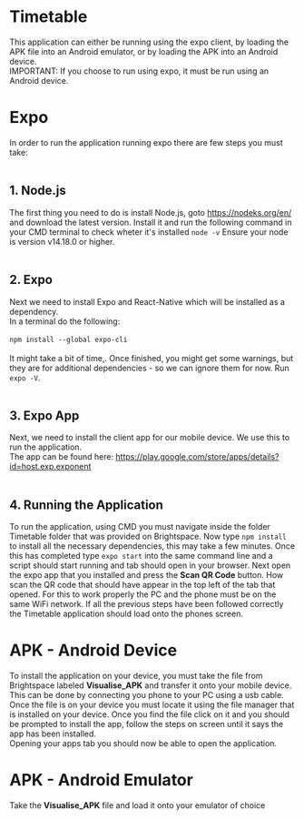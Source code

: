 # Timetable

This application can either be running using the expo client, by loading the APK file into an Android emulator, or by loading the APK into an Android device.
</br>IMPORTANT: If you choose to run using expo, it must be run using an Android device.

# Expo
In order to run the application running expo there are few steps you must take:
</br>
</br><h2>1. Node.js</h2>
The first thing you need to do is install Node.js, goto https://nodeks.org/en/ and download the latest version. Install it and run the following command in your CMD terminal to check wheter it's installed `node -v` Ensure your node is version v14.18.0 or higher.
</br>
</br><h2>2. Expo</h2>
Next we need to install Expo and React-Native which will be installed as a dependency.
</br>In a terminal do the following:
</br>
</br>`npm install --global expo-cli`
</br>
</br>It might take a bit of time,. Once finished, you might get some warnings, but they are for additional dependencies - so we can ignore them for now. Run `expo -V`.
</br>
</br><h2>3. Expo App</h2>
Next, we need to install the client app for our mobile device. We use this to run the application.
</br> The app can be found here: https://play.google.com/store/apps/details?id=host.exp.exponent
</br>
</br><h2>4. Running the Application</h2>
To run the application, using CMD you must navigate inside the folder Timetable folder that was provided on Brightspace. Now type `npm install` to install all the necessary dependencies, this may take a few minutes. Once this has completed type `expo start` into the same command line and a script should start running and tab should open in your browser. Next open the expo app that you installed and press the **Scan QR Code** button. How scan the QR code that should have appear in the top left of the tab that opened. For this to work properly the PC and the phone must be on the same WiFi network. If all the previous steps have been followed correctly the Timetable application should load onto the phones screen.

# APK - Android Device
To install the application on your device, you must take the file from Brightspace labeled **Visualise_APK** and transfer it onto your mobile device. This can be done by connecting you phone to your PC using a usb cable.
</br>Once the file is on your device you must locate it using the file manager that is installed on your device. Once you find the file click on it and you should be prompted to install the app, follow the steps on screen until it says the app has been installed.
</br>Opening your apps tab you should now be able to open the application.

# APK - Android Emulator
Take  the **Visualise_APK** file and load it onto your emulator of choice
